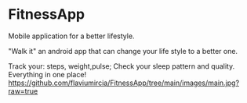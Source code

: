 # FitnessApp
Mobile application for a better lifestyle.

"Walk it" an android app that can change your life style to a better one.

Track your: steps, weight,pulse; Check your sleep pattern and quality. Everything in one place!
https://github.com/flaviumircia/FitnessApp/tree/main/images/main.jpg?raw=true
